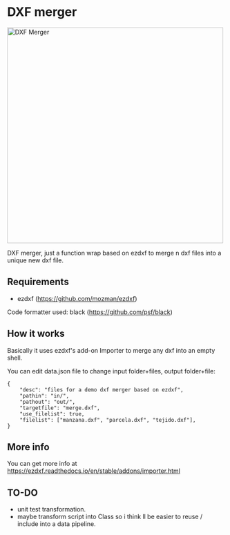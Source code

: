 # DXF merger

<img width="500" alt="DXF Merger" src="https://user-images.githubusercontent.com/4071796/190007423-9e796567-4bf9-4c56-8d1c-388fd69a0f4c.png">


DXF merger, just a function wrap based on ezdxf to merge n dxf files into a unique new dxf file.

## Requirements

- ezdxf (https://github.com/mozman/ezdxf)

Code formatter used: black (https://github.com/psf/black)

## How it works

Basically it uses ezdxf's add-on Importer to merge any dxf into an empty shell.

You can edit data.json file to change input folder+files, output folder+file:

```
{
    "desc": "files for a demo dxf merger based on ezdxf",
    "pathin": "in/",
    "pathout": "out/",
    "targetfile": "merge.dxf",
    "use_filelist": true,
    "filelist": ["manzana.dxf", "parcela.dxf", "tejido.dxf"],
}
```

## More info

You can get more info at https://ezdxf.readthedocs.io/en/stable/addons/importer.html

## TO-DO

- unit test transformation.
- maybe transform script into Class so i think ll be easier to reuse / include into a data pipeline.
